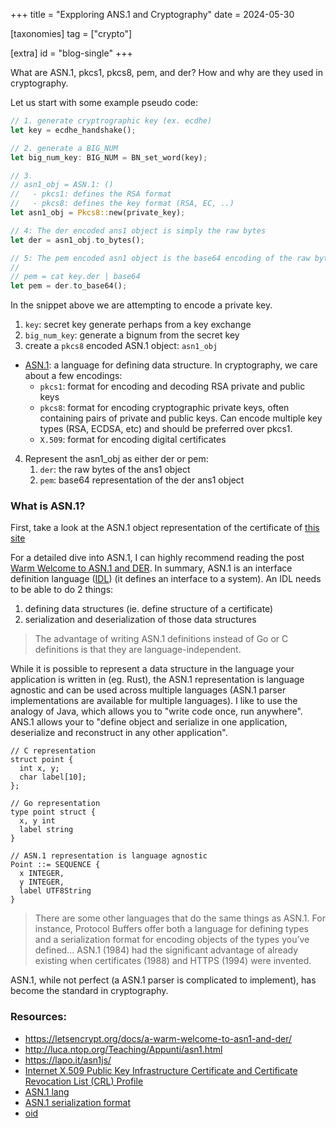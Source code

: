 +++
title = "Expploring ANS.1 and Cryptography"
date = 2024-05-30

[taxonomies]
tag = ["crypto"]

[extra]
id = "blog-single"
+++

What are ASN.1, pkcs1, pkcs8, pem, and der? How and why are they used in cryptography.

<!-- more -->

Let us start with some example pseudo code:

```rust
// 1. generate cryptrographic key (ex. ecdhe)
let key = ecdhe_handshake();

// 2. generate a BIG_NUM
let big_num_key: BIG_NUM = BN_set_word(key);

// 3.
// asn1_obj = ASN.1: ()
//   - pkcs1: defines the RSA format
//   - pkcs8: defines the key format (RSA, EC, ..)
let asn1_obj = Pkcs8::new(private_key);

// 4: The der encoded ans1 object is simply the raw bytes
let der = asn1_obj.to_bytes();

// 5: The pem encoded asn1 object is the base64 encoding of the raw bytes
//
// pem = cat key.der | base64
let pem = der.to_base64();
```

In the snippet above we are attempting to encode a private key.
1. `key`: secret key generate perhaps from a key exchange
2. `big_num_key`: generate a bignum from the secret key
3.  create a `pkcs8` encoded ASN.1 object: `asn1_obj`
  - [ASN.1](https://en.wikipedia.org/wiki/ASN.1): a language for defining data structure.
    In cryptography, we care about a few encodings:
      - `pkcs1`: format for encoding and decoding RSA private and public keys
      - `pkcs8`: format for encoding cryptographic private keys, often containing pairs of private
        and public keys. Can encode multiple key types (RSA, ECDSA, etc) and should be preferred
        over pkcs1.
      - `X.509`: format for encoding digital certificates
4. Represent the asn1_obj as either der or pem:
    1. `der`: the raw bytes of the ans1 object
    1. `pem`: base64 representation of the der ans1 object

### What is ASN.1?
First, take a look at the ASN.1 object representation of the certificate of [this site](https://lapo.it/asn1js/#MIIDoTCCA0egAwIBAgIQXQaw3dOjYeUOAEXcx7NKfzAKBggqhkjOPQQDAjA7MQswCQYDVQQGEwJVUzEeMBwGA1UEChMVR29vZ2xlIFRydXN0IFNlcnZpY2VzMQwwCgYDVQQDEwNXRTEwHhcNMjQwOTIzMTUwMDI4WhcNMjQxMjIyMTUwMDI3WjAVMRMwEQYDVQQDEwp0b2lkaXUuY29tMFkwEwYHKoZIzj0CAQYIKoZIzj0DAQcDQgAEk5N_4mwUFBbfq_DwqGxTtZDXQ-G_F9y9e5NYaXWS2HQsh6UwPMLrQRwlQ77OsWBW_z-HKtRwsY9QgrMVISYVlqOCAlEwggJNMA4GA1UdDwEB_wQEAwIHgDATBgNVHSUEDDAKBggrBgEFBQcDATAMBgNVHRMBAf8EAjAAMB0GA1UdDgQWBBSfYjReoEA85TK6jSVwxd2HjyfElzAfBgNVHSMEGDAWgBSQd5I1Z8T_qMyp5nvZgHl7zJP5ODBeBggrBgEFBQcBAQRSMFAwJwYIKwYBBQUHMAGGG2h0dHA6Ly9vLnBraS5nb29nL3Mvd2UxL1hRWTAlBggrBgEFBQcwAoYZaHR0cDovL2kucGtpLmdvb2cvd2UxLmNydDAjBgNVHREEHDAaggp0b2lkaXUuY29tggwqLnRvaWRpdS5jb20wEwYDVR0gBAwwCjAIBgZngQwBAgEwNgYDVR0fBC8wLTAroCmgJ4YlaHR0cDovL2MucGtpLmdvb2cvd2UxL1BDVWVRVmlRbFljLmNybDCCAQQGCisGAQQB1nkCBAIEgfUEgfIA8AB2AHb_iD8KtvuVUcJhzPWHujS0pM27KdxoQgqf5mdMWjp0AAABkh-c4_QAAAQDAEcwRQIhAJwMeBGNP9ofyl-PQ0AuL4qSkz9clmmZ175jDZYcNPSFAiBtZVemYmFbhFOch99Kq1EvAX4i_CroxuMRCJowzxitUgB2AEiw42vapkc0D-VqAvqdMOscUgHLVt0sgdm7v6s52IRzAAABkh-c5B4AAAQDAEcwRQIhAIh7iC-IxstglYu3qnIplFopHD6ixr3aAHyv5sZWTKEeAiAY_zjE9cj-pVehys2Sx0MZMnRVmmecrhNu0bDaA2P3HDAKBggqhkjOPQQDAgNIADBFAiEAvXutcWdEDhwh0yA6wxuYjWK-Z_ESF-apfTM8UZ340psCIAy2V8z3q5dPnyJ-hLfwQDh4yX5mD8yyTmwCirr12FwK)

For a detailed dive into ASN.1, I can highly recommend reading the post
[Warm Welcome to ASN.1 and DER](https://letsencrypt.org/docs/a-warm-welcome-to-asn1-and-der). In summary,
ASN.1 is an interface definition language
([IDL](https://en.wikipedia.org/wiki/Interface_description_language)) (it defines an interface to a
system). An IDL needs to be able to do 2 things:
1. defining data structures (ie. define structure of a certificate)
1. serialization and deserialization of those data structures


> The advantage of writing ASN.1 definitions instead of Go or C definitions is that they are
> language-independent.

While it is possible to represent a data structure in the language your application is written in
(eg. Rust), the ASN.1 representation is language agnostic and can be used across multiple languages
(ASN.1 parser implementations are available for multiple languages).  I like to use the analogy of
Java, which allows you to "write code once, run anywhere". ANS.1 allows your to "define object and
serialize in one application, deserialize and reconstruct in any other application".

```
// C representation
struct point {
  int x, y;
  char label[10];
};

// Go representation
type point struct {
  x, y int
  label string
}

// ASN.1 representation is language agnostic
Point ::= SEQUENCE {
  x INTEGER,
  y INTEGER,
  label UTF8String
}
```

> There are some other languages that do the same things as ASN.1. For instance, Protocol Buffers
> offer both a language for defining types and a serialization format for encoding objects of the
> types you’ve defined... ASN.1 (1984) had the significant advantage of already existing when
> certificates (1988) and HTTPS (1994) were invented.


ASN.1, while not perfect (a ASN.1 parser is complicated to implement), has become the
standard in cryptography.

### Resources:
- https://letsencrypt.org/docs/a-warm-welcome-to-asn1-and-der/
- http://luca.ntop.org/Teaching/Appunti/asn1.html
- https://lapo.it/asn1js/
- [Internet X.509 Public Key Infrastructure Certificate and Certificate Revocation List (CRL) Profile](https://datatracker.ietf.org/doc/html/rfc5280)
- [ASN.1 lang](https://www.itu.int/rec/T-REC-X.680)
- [ASN.1 serialization format](https://www.itu.int/rec/T-REC-X.690)
- [oid](http://oid-info.com/get/1.3.6.1.4.1.11129)
